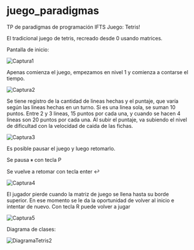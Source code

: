 # juego_paradigmas
TP de paradigmas de programación IFTS
Juego: Tetris!

El tradicional juego de tetris, recreado desde 0 usando matrices.

Pantalla de inicio: 

![Captura1](https://user-images.githubusercontent.com/82178152/145593616-5157739f-b7ec-44b5-a921-dd718322cdf6.JPG)

Apenas comienza el juego, empezamos en nivel 1 y comienza a contarse el tiempo.

![Captura2](https://user-images.githubusercontent.com/82178152/145593697-9e0cddc5-92df-4cc3-8bc0-923ecf9ec11d.JPG)

Se tiene registro de la cantidad de lineas hechas y el puntaje, que varía según las lineas hechas en un turno. Si es una linea sola, se suman 10 puntos. Entre 2 y 3 lineas, 15 puntos por cada una, y cuando se hacen 4 lineas son 20 puntos por cada una. Al subir el puntaje, va subiendo el nivel de dificultad con la velocidad de caida de las fichas.

![Captura3](https://user-images.githubusercontent.com/82178152/145593899-a7aae0eb-6fd1-4b37-bdef-94ecf7fc5277.JPG)

Es posible pausar el juego y luego retomarlo.

Se pausa ⏸ con tecla P

Se vuelve a retomar con tecla enter ↩

![Captura4](https://user-images.githubusercontent.com/82178152/145594042-0e42d53a-cea9-4361-ae34-9a02c1f3daef.JPG)

El jugador pierde cuando la matriz de juego se llena hasta su borde superior. En ese momento se le da la oportunidad de volver al inicio e intentar de nuevo.
Con tecla R puede volver a jugar 

![Captura5](https://user-images.githubusercontent.com/82178152/145594100-00683356-c45b-419a-a817-e2aeb4b1f6bb.JPG)


Diagrama de clases:

![DiagramaTetris2](https://user-images.githubusercontent.com/82178152/145629427-f2f99358-8ab5-4dd5-aca6-823ec5333b63.png)

